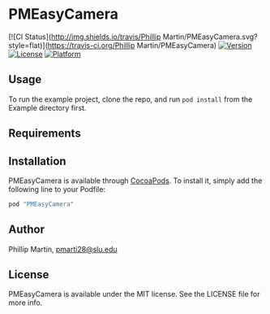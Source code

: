 # PMEasyCamera

[![CI Status](http://img.shields.io/travis/Phillip Martin/PMEasyCamera.svg?style=flat)](https://travis-ci.org/Phillip Martin/PMEasyCamera)
[![Version](https://img.shields.io/cocoapods/v/PMEasyCamera.svg?style=flat)](http://cocoapods.org/pods/PMEasyCamera)
[![License](https://img.shields.io/cocoapods/l/PMEasyCamera.svg?style=flat)](http://cocoapods.org/pods/PMEasyCamera)
[![Platform](https://img.shields.io/cocoapods/p/PMEasyCamera.svg?style=flat)](http://cocoapods.org/pods/PMEasyCamera)

## Usage

To run the example project, clone the repo, and run `pod install` from the Example directory first.

## Requirements

## Installation

PMEasyCamera is available through [CocoaPods](http://cocoapods.org). To install
it, simply add the following line to your Podfile:

```ruby
pod "PMEasyCamera"
```

## Author

Phillip Martin, pmarti28@slu.edu

## License

PMEasyCamera is available under the MIT license. See the LICENSE file for more info.
